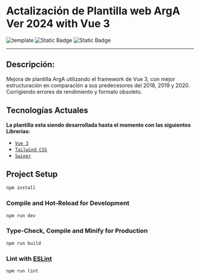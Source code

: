 # Actalización de Plantilla web ArgA Ver 2024 with Vue 3

![template](https://img.shields.io/badge/Status-Woking-red.svg)
![Static Badge](https://img.shields.io/badge/framework-vue%203-green)
![Static Badge](https://img.shields.io/badge/framework%20css-tailwind%20css-blue)


---

## Descripción:
Mejora de plantilla ArgA utilizando el framework de Vue 3, con mejor estructuración en comparación a sus predecesores del 2018, 2019 y 2020. Corrigiendo errores de rendimiento y formato obsoleto.

## Tecnologías Actuales

**La plantilla esta siendo desarrollada hasta el momento con las siguientes Librerías:**

* [`Vue 3`](https://vuejs.org/ "Framework")
* [`Tailwind CSS`](https://tailwindcss.com/ "Framework CSS")
* [`Swiper`](https://swiperjs.com/ "Library")


## Project Setup

```sh
npm install
```

### Compile and Hot-Reload for Development

```sh
npm run dev
```

### Type-Check, Compile and Minify for Production

```sh
npm run build
```

### Lint with [ESLint](https://eslint.org/)

```sh
npm run lint
```
